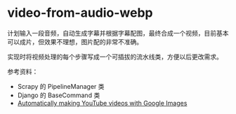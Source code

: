 # video-from-audio-webp

计划输入一段音频，自动生成字幕并根据字幕配图，最终合成一个视频，目前基本可以成片，但效果不理想，图片配的非常不准确。

实现时将视频处理的每个步骤写成一个可插拔的流水线类，方便以后更改需求。

参考资料：
- Scrapy 的 PipelineManager 类
- Django 的 BaseCommand 类
- [Automatically making YouTube videos with Google Images](https://www.youtube.com/watch?v=Jr9sptoLvJU)